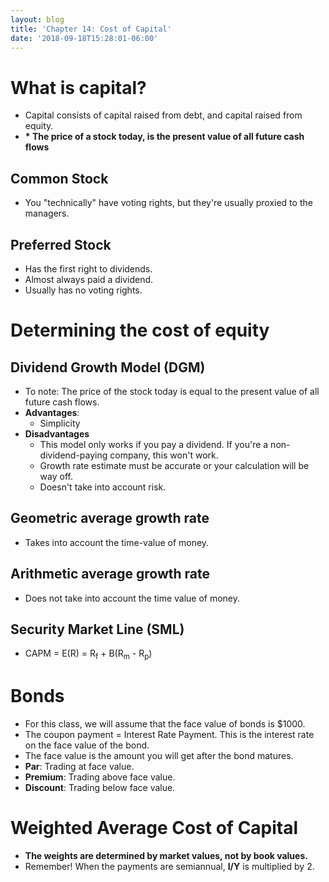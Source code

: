 ```yaml
---
layout: blog
title: 'Chapter 14: Cost of Capital'
date: '2018-09-18T15:28:01-06:00'
---
```

# What is capital?

* Capital consists of capital raised from debt, and capital raised from equity.
* **\* The price of a stock today, is the present value of all future cash flows**

## Common Stock

* You "technically" have voting rights, but they're usually proxied to the managers.

## Preferred Stock

* Has the first right to dividends.
* Almost always paid a dividend.
* Usually has no voting rights.

# Determining the cost of equity

## Dividend Growth Model (DGM)

* To note: The price of the stock today is equal to the present value of all future cash flows.
* **Advantages**:
  * Simplicity
* **Disadvantages**
  * This model only works if you pay a dividend. If you're a non-dividend-paying company, this won't work. 
  * Growth rate estimate must be accurate or your calculation will be way off.
  * Doesn't take into account risk.

## Geometric average growth rate

* Takes into account the time-value of money.

## Arithmetic average growth rate

* Does not take into account the time value of money.

## Security Market Line (SML)

* CAPM = E(R) = R<sub>f</sub> + B(R<sub>m</sub> - R<sub>p</sub>)

# Bonds

* For this class, we will assume that the face value of bonds is $1000.
* The coupon payment = Interest Rate Payment. This is the interest rate on the face value of the bond.
* The face value is the amount you will get after the bond matures.
* **Par**: Trading at face value.
* **Premium**: Trading above face value.
* **Discount**: Trading below face value.

# Weighted Average Cost of Capital

* **The weights are determined by market values, not by book values.**
* Remember! When the payments are semiannual, **I/Y** is multiplied by 2.
